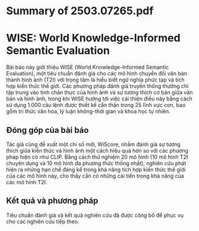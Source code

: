 # Summary of 2503.07265.pdf

# WISE: World Knowledge-Informed Semantic Evaluation

Bài báo này giới thiệu WISE (World Knowledge-Informed Semantic Evaluation), một tiêu chuẩn đánh giá cho các mô hình chuyển đổi văn bản thành hình ảnh (T2I) với trọng tâm là hiểu biết ngữ nghĩa phức tạp và tích hợp kiến thức thế giới. Các phương pháp đánh giá truyền thống thường chỉ tập trung vào tính chân thực của hình ảnh và sự tương thích cơ bản giữa văn bản và hình ảnh, trong khi WISE hướng tới việc cải thiện điều này bằng cách sử dụng 1.000 câu lệnh được thiết kế cẩn thận trong 25 lĩnh vực con, bao gồm tri thức văn hóa, lý luận không-thời gian và khoa học tự nhiên.

## Đóng góp của bài báo

Tác giả cũng đề xuất một chỉ số mới, WiScore, nhằm đánh giá sự tương thích giữa kiến thức và hình ảnh một cách hiệu quả hơn so với các phương pháp hiện có như CLIP. Bằng cách thử nghiệm 20 mô hình (10 mô hình T2I chuyên dụng và 10 mô hình đa phương thức thống nhất), nghiên cứu phát hiện ra những hạn chế đáng kể trong khả năng tích hợp kiến thức thế giới của các mô hình này, cho thấy cần có những cải tiến trong khả năng của các mô hình T2I.

## Kết quả và phương pháp

Tiêu chuẩn đánh giá và kết quả nghiên cứu đã được công bố để phục vụ cho các nghiên cứu tiếp theo.
